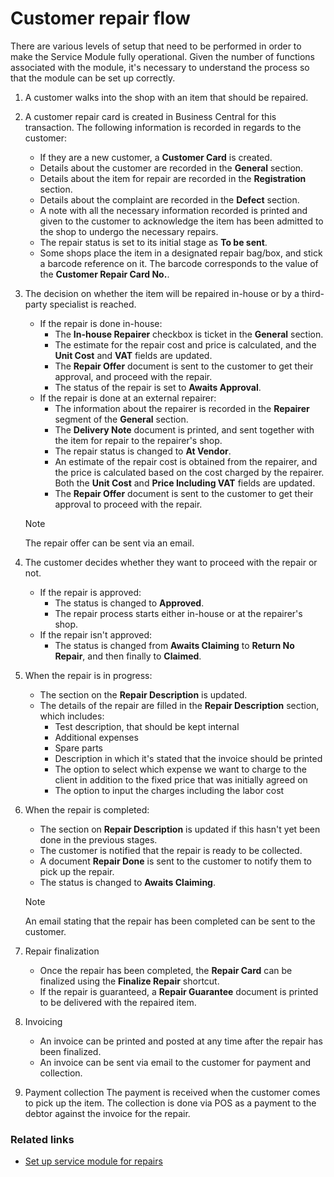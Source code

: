 # Customer repair flow

There are various levels of setup that need to be performed in order to make the Service Module fully operational. Given the number of functions associated with the module, it's necessary to understand the process so that the module can be set up correctly. 

1. A customer walks into the shop with an item that should be repaired. 
2. A customer repair card is created in Business Central for this transaction. The following information is recorded in regards to the customer:
   - If they are a new customer, a **Customer Card** is created.
   - Details about the customer are recorded in the **General** section. 
   - Details about the item for repair are recorded in the **Registration** section. 
   - Details about the complaint are recorded in the **Defect** section.
   - A note with all the necessary information recorded is printed and given to the customer to acknowledge the item has been admitted to the shop to undergo the necessary repairs.
   - The repair status is set to its initial stage as **To be sent**.
   - Some shops place the item in a designated repair bag/box, and stick a barcode reference on it. The barcode corresponds to the value of the **Customer Repair Card No.**.
3. The decision on whether the item will be repaired in-house or by a third-party specialist is reached. 
   - If the repair is done in-house:
     - The **In-house Repairer** checkbox is ticket in the **General** section. 
     - The estimate for the repair cost and price is calculated, and the **Unit Cost** and **VAT** fields are updated. 
     - The **Repair Offer** document is sent to the customer to get their approval, and proceed with the repair. 
     - The status of the repair is set to **Awaits Approval**.   
   - If the repair is done at an external repairer: 
     - The information about the repairer is recorded in the **Repairer** segment of the **General** section. 
     - The **Delivery Note** document is printed, and sent together with the item for repair to the repairer's shop. 
     - The repair status is changed to **At Vendor**.
     - An estimate of the repair cost is obtained from the repairer, and the price is calculated based on the cost charged by the repairer. Both the **Unit Cost** and **Price Including VAT** fields are updated. 
     - The **Repair Offer** document is sent to the customer to get their approval to proceed with the repair. 

    > [!Note]
    > The repair offer can be sent via an email. 

4. The customer decides whether they want to proceed with the repair or not. 
   - If the repair is approved: 
     - The status is changed to **Approved**.
     - The repair process starts either in-house or at the repairer's shop. 
   - If the repair isn't approved:
     - The status is changed from **Awaits Claiming** to **Return No Repair**, and then finally to **Claimed**.
5. When the repair is in progress:
   - The section on the **Repair Description** is updated. 
   - The details of the repair are filled in the **Repair Description** section, which includes:
     - Test description, that should be kept internal
     - Additional expenses
     - Spare parts 
     - Description in which it's stated that the invoice should be printed
     - The option to select which expense we want to charge to the client in addition to the fixed price that was initially agreed on
     - The option to input the charges including the labor cost

6. When the repair is completed:
   - The section on **Repair Description** is updated if this hasn't yet been done in the previous stages. 
   - The customer is notified that the repair is ready to be collected. 
   - A document **Repair Done** is sent to the customer to notify them to pick up the repair. 
   - The status is changed to **Awaits Claiming**.     

   > [!Note]
   > An email stating that the repair has been completed can be sent to the customer.

7. Repair finalization
   - Once the repair has been completed, the **Repair Card** can be finalized using the **Finalize Repair** shortcut. 
   - If the repair is guaranteed, a **Repair Guarantee** document is printed to be delivered with the repaired item. 
8. Invoicing 
   - An invoice can be printed and posted at any time after the repair has been finalized.
   - An invoice can be sent via email to the customer for payment and collection. 
9. Payment collection
    The payment is received when the customer comes to pick up the item. The collection is done via POS as a payment to the debtor against the invoice for the repair. 

### Related links

- [Set up service module for repairs](../howto/set_up_customer_repair.md)